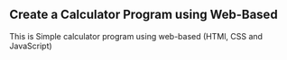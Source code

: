 ## Create a Calculator Program using Web-Based

This is Simple calculator program using web-based (HTMl, CSS and JavaScript)